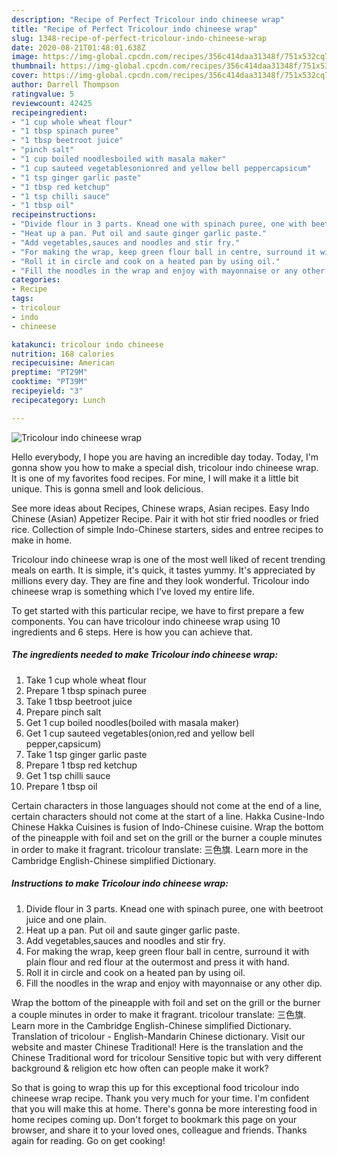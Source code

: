 ```yaml
---
description: "Recipe of Perfect Tricolour indo chineese wrap"
title: "Recipe of Perfect Tricolour indo chineese wrap"
slug: 1348-recipe-of-perfect-tricolour-indo-chineese-wrap
date: 2020-08-21T01:48:01.638Z
image: https://img-global.cpcdn.com/recipes/356c414daa31348f/751x532cq70/tricolour-indo-chineese-wrap-recipe-main-photo.jpg
thumbnail: https://img-global.cpcdn.com/recipes/356c414daa31348f/751x532cq70/tricolour-indo-chineese-wrap-recipe-main-photo.jpg
cover: https://img-global.cpcdn.com/recipes/356c414daa31348f/751x532cq70/tricolour-indo-chineese-wrap-recipe-main-photo.jpg
author: Darrell Thompson
ratingvalue: 5
reviewcount: 42425
recipeingredient:
- "1 cup whole wheat flour"
- "1 tbsp spinach puree"
- "1 tbsp beetroot juice"
- "pinch salt"
- "1 cup boiled noodlesboiled with masala maker"
- "1 cup sauteed vegetablesonionred and yellow bell peppercapsicum"
- "1 tsp ginger garlic paste"
- "1 tbsp red ketchup"
- "1 tsp chilli sauce"
- "1 tbsp oil"
recipeinstructions:
- "Divide flour in 3 parts. Knead one with spinach puree, one with beetroot juice and one plain."
- "Heat up a pan. Put oil and saute ginger garlic paste."
- "Add vegetables,sauces and noodles and stir fry."
- "For making the wrap, keep green flour ball in centre, surround it with plain flour and red flour at the outermost and press it with hand."
- "Roll it in circle and cook on a heated pan by using oil."
- "Fill the noodles in the wrap and enjoy with mayonnaise or any other dip."
categories:
- Recipe
tags:
- tricolour
- indo
- chineese

katakunci: tricolour indo chineese 
nutrition: 168 calories
recipecuisine: American
preptime: "PT29M"
cooktime: "PT39M"
recipeyield: "3"
recipecategory: Lunch

---
```



![Tricolour indo chineese wrap](https://img-global.cpcdn.com/recipes/356c414daa31348f/751x532cq70/tricolour-indo-chineese-wrap-recipe-main-photo.jpg)

Hello everybody, I hope you are having an incredible day today. Today, I'm gonna show you how to make a special dish, tricolour indo chineese wrap. It is one of my favorites food recipes. For mine, I will make it a little bit unique. This is gonna smell and look delicious.

See more ideas about Recipes, Chinese wraps, Asian recipes. Easy Indo Chinese (Asian) Appetizer Recipe. Pair it with hot stir fried noodles or fried rice. Collection of simple Indo-Chinese starters, sides and entree recipes to make in home.

Tricolour indo chineese wrap is one of the most well liked of recent trending meals on earth. It is simple, it's quick, it tastes yummy. It's appreciated by millions every day. They are fine and they look wonderful. Tricolour indo chineese wrap is something which I've loved my entire life.


To get started with this particular recipe, we have to first prepare a few components. You can have tricolour indo chineese wrap using 10 ingredients and 6 steps. Here is how you can achieve that.

<!--inarticleads1-->

##### The ingredients needed to make Tricolour indo chineese wrap:

1. Take 1 cup whole wheat flour
1. Prepare 1 tbsp spinach puree
1. Take 1 tbsp beetroot juice
1. Prepare pinch salt
1. Get 1 cup boiled noodles(boiled with masala maker)
1. Get 1 cup sauteed vegetables(onion,red and yellow bell pepper,capsicum)
1. Take 1 tsp ginger garlic paste
1. Prepare 1 tbsp red ketchup
1. Get 1 tsp chilli sauce
1. Prepare 1 tbsp oil


Certain characters in those languages should not come at the end of a line, certain characters should not come at the start of a line. Hakka Cusine-Indo Chinese Hakka Cuisines is fusion of Indo-Chinese cuisine. Wrap the bottom of the pineapple with foil and set on the grill or the burner a couple minutes in order to make it fragrant. tricolour translate: 三色旗. Learn more in the Cambridge English-Chinese simplified Dictionary. 

<!--inarticleads2-->

##### Instructions to make Tricolour indo chineese wrap:

1. Divide flour in 3 parts. Knead one with spinach puree, one with beetroot juice and one plain.
1. Heat up a pan. Put oil and saute ginger garlic paste.
1. Add vegetables,sauces and noodles and stir fry.
1. For making the wrap, keep green flour ball in centre, surround it with plain flour and red flour at the outermost and press it with hand.
1. Roll it in circle and cook on a heated pan by using oil.
1. Fill the noodles in the wrap and enjoy with mayonnaise or any other dip.


Wrap the bottom of the pineapple with foil and set on the grill or the burner a couple minutes in order to make it fragrant. tricolour translate: 三色旗. Learn more in the Cambridge English-Chinese simplified Dictionary. Translation of tricolour - English-Mandarin Chinese dictionary. Visit our website and master Chinese Traditional! Here is the translation and the Chinese Traditional word for tricolour Sensitive topic but with very different background &amp; religion etc how often can people make it work? 

So that is going to wrap this up for this exceptional food tricolour indo chineese wrap recipe. Thank you very much for your time. I'm confident that you will make this at home. There's gonna be more interesting food in home recipes coming up. Don't forget to bookmark this page on your browser, and share it to your loved ones, colleague and friends. Thanks again for reading. Go on get cooking!
